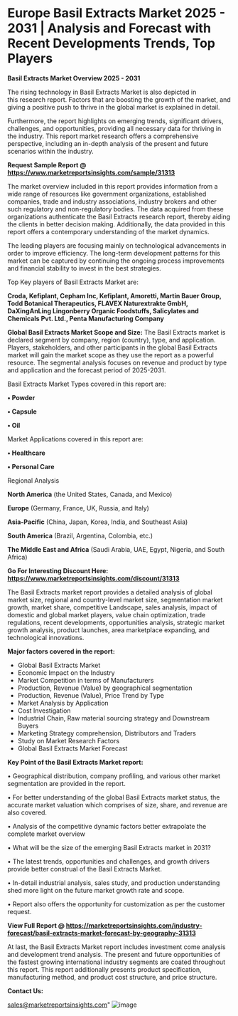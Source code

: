  # Europe Basil Extracts Market 2025 - 2031 | Analysis and Forecast with Recent Developments Trends, Top Players

<Strong> Basil Extracts Market Overview 2025 - 2031</strong>

The rising technology in Basil Extracts Market is also depicted in this research report. Factors that are boosting the growth of the market, and giving a positive push to thrive in the global market is explained in detail.

Furthermore, the report highlights on emerging trends, significant drivers, challenges, and opportunities, providing all necessary data for thriving in the industry. This report market research offers a comprehensive perspective, including an in-depth analysis of the present and future scenarios within the industry.

<strong>Request Sample Report @ <a href=https://www.marketreportsinsights.com/sample/31313>https://www.marketreportsinsights.com/sample/31313</a></strong>

The market overview included in this report provides information from a wide range of resources like government organizations, established companies, trade and industry associations, industry brokers and other such regulatory and non-regulatory bodies. The data acquired from these organizations authenticate the Basil Extracts research report, thereby aiding the clients in better decision making. Additionally, the data provided in this report offers a contemporary understanding of the market dynamics.

The leading players are focusing mainly on technological advancements in order to improve efficiency. The long-term development patterns for this market can be captured by continuing the ongoing process improvements and financial stability to invest in the best strategies.

Top Key players of Basil Extracts Market are:

<strong>Croda, Kefiplant, Cepham Inc, Kefiplant, Amoretti, Martin Bauer Group, Todd Botanical Therapeutics, FLAVEX Naturextrakte GmbH, DaXingAnLing Lingonberry Organic Foodstuffs, Salicylates and Chemicals Pvt. Ltd., Penta Manufacturing Company</strong>

<strong><b>Global Basil Extracts Market Scope and Size:</b></strong>
The Basil Extracts market is declared segment by company, region (country), type, and application. Players, stakeholders, and other participants in the global Basil Extracts market will gain the market scope as they use the report as a powerful resource. The segmental analysis focuses on revenue and product by type and application and the forecast period of 2025-2031.

Basil Extracts Market Types covered in this report are:

<strong>• Powder

• Capsule

• Oil</strong>

Market Applications covered in this report are:

<strong>• Healthcare

• Personal Care</strong> 

Regional Analysis

<strong>North America</strong> (the United States, Canada, and Mexico)

<strong>Europe</strong> (Germany, France, UK, Russia, and Italy)

<strong>Asia-Pacific</strong> (China, Japan, Korea, India, and Southeast Asia)

<strong>South America</strong> (Brazil, Argentina, Colombia, etc.)

<strong>The Middle East and Africa</strong> (Saudi Arabia, UAE, Egypt, Nigeria, and South Africa)

<strong>Go For Interesting Discount Here: <a href=https://www.marketreportsinsights.com/discount/31313>https://www.marketreportsinsights.com/discount/31313</a></strong>

The Basil Extracts market report provides a detailed analysis of global market size, regional and country-level market size, segmentation market growth, market share, competitive Landscape, sales analysis, impact of domestic and global market players, value chain optimization, trade regulations, recent developments, opportunities analysis, strategic market growth analysis, product launches, area marketplace expanding, and technological innovations.

<strong><b>Major factors covered in the report:</b></strong>
<ul>
  <li>Global Basil Extracts Market </li>
  <li>Economic Impact on the Industry</li>
  <li>Market Competition in terms of Manufacturers</li>
  <li>Production, Revenue (Value) by geographical segmentation</li>
  <li>Production, Revenue (Value), Price Trend by Type</li>
  <li>Market Analysis by Application</li>
  <li>Cost Investigation</li>
  <li>Industrial Chain, Raw material sourcing strategy and Downstream Buyers</li>
  <li>Marketing Strategy comprehension, Distributors and Traders</li>
  <li>Study on Market Research Factors</li>
  <li>Global Basil Extracts Market Forecast</li>
</ul>

<strong><b>Key Point of the Basil Extracts Market report:</b></strong>

• Geographical distribution, company profiling, and various other market segmentation are provided in the report.

• For better understanding of the global Basil Extracts market status, the accurate market valuation which comprises of size, share, and revenue are also covered.

• Analysis of the competitive dynamic factors better extrapolate the complete market overview

• What will be the size of the emerging Basil Extracts market in 2031?

• The latest trends, opportunities and challenges, and growth drivers provide better construal of the Basil Extracts Market.

• In-detail industrial analysis, sales study, and production understanding shed more light on the future market growth rate and scope.

• Report also offers the opportunity for customization as per the customer request.

<strong><b>View Full Report @ <a href=https://marketreportsinsights.com/industry-forecast/basil-extracts-market-forecast-by-geography-31313>https://marketreportsinsights.com/industry-forecast/basil-extracts-market-forecast-by-geography-31313</a></b></strong>


At last, the Basil Extracts Market report includes investment come analysis and development trend analysis. The present and future opportunities of the fastest growing international industry segments are coated throughout this report. This report additionally presents product specification, manufacturing method, and product cost structure, and price structure.

<strong>Contact Us:</strong>

sales@marketreportsinsights.com"
![image](https://github.com/user-attachments/assets/fa56f724-bd05-422b-92cf-967e1828e5dd)
